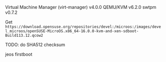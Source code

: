 Virtual Machine Manager (virt-manager) v4.0.0
QEMU/KVM v6.2.0
swtpm v0.7.2

Get `https://download.opensuse.org/repositories/devel:/microos:/images/devel_microos/openSUSE-MicroOS.x86_64-16.0.0-kvm-and-xen-sdboot-Build113.12.qcow2`

TODO: do SHA512 checksum

jeos firstboot

